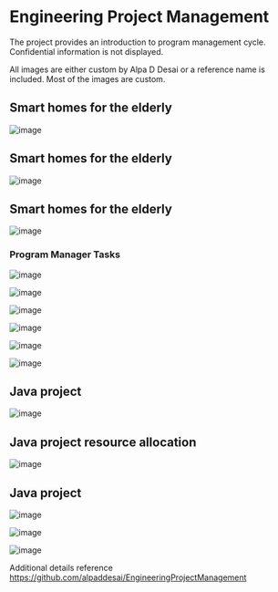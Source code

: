 # Engineering Project Management

The project provides an introduction to program management cycle. Confidential information is not displayed. 

All images are either custom by Alpa D Desai or a reference name is included. Most of the images are custom.

## Smart homes for the elderly
![image](HealthCareDatabase1.jpg)

## Smart homes for the elderly
![image](HealthCareDatabase2.jpg)

## Smart homes for the elderly
![image](HealthCareDatabase3.jpg)

### Program Manager Tasks
![image](ProgramManager.png)

![image](ProjectTracking.png)

![image](ChangeManagementProcessI.jpg)

![image](ChangeManagementProcessII.jpg)

![image](ChangeManagementProcessIII.jpg)

![image](ChangeManagementProcessIV.jpg)

## Java project
![image](JavaProject1.png)

## Java project resource allocation
![image](ResourceAllocationVacation.jpg)

## Java project 
![image](resourceAllocationSocialEngagements.jpg)

![image](USCopyrightCertificate.png)

![image](Ethics.jpg)

Additional details reference https://github.com/alpaddesai/EngineeringProjectManagement
